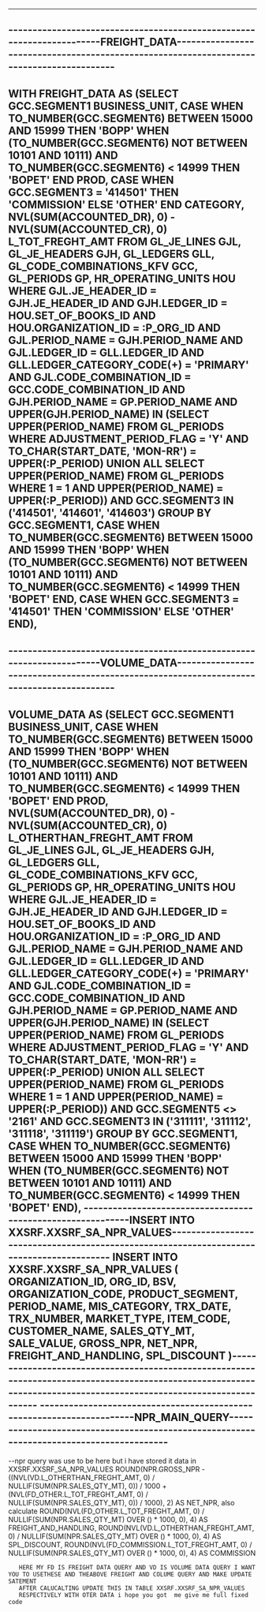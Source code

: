 ---------------------------------------------------------------------------------------------------------------------------------------------------------------------------
----------------------------------------------------------------------FREIGHT_DATA-----------------------------------------------------------------------------------------
---------------------------------------------------------------------------------------------------------------------------------------------------------------------------
WITH
    FREIGHT_DATA
    AS
        (SELECT 
        GCC.SEGMENT1 BUSINESS_UNIT,
        CASE
            WHEN TO_NUMBER(GCC.SEGMENT6) BETWEEN 15000 AND 15999 THEN 'BOPP'
            WHEN (TO_NUMBER(GCC.SEGMENT6) NOT BETWEEN 10101 AND 10111)
                 AND TO_NUMBER(GCC.SEGMENT6) < 14999 THEN 'BOPET'
        END PROD,
        CASE
            WHEN GCC.SEGMENT3 = '414501' THEN 'COMMISSION'
            ELSE 'OTHER'
        END CATEGORY,
        NVL(SUM(ACCOUNTED_DR), 0) - NVL(SUM(ACCOUNTED_CR), 0) L_TOT_FREGHT_AMT
    FROM 
    GL_JE_LINES GJL,
    GL_JE_HEADERS GJH,
    GL_LEDGERS GLL,
    GL_CODE_COMBINATIONS_KFV GCC,
    GL_PERIODS GP,
    HR_OPERATING_UNITS HOU
WHERE 
    GJL.JE_HEADER_ID = GJH.JE_HEADER_ID
    AND GJH.LEDGER_ID = HOU.SET_OF_BOOKS_ID
    AND HOU.ORGANIZATION_ID = :P_ORG_ID
    AND GJL.PERIOD_NAME = GJH.PERIOD_NAME
    AND GJL.LEDGER_ID = GLL.LEDGER_ID
    AND GLL.LEDGER_CATEGORY_CODE(+) = 'PRIMARY'
    AND GJL.CODE_COMBINATION_ID = GCC.CODE_COMBINATION_ID
    AND GJH.PERIOD_NAME = GP.PERIOD_NAME
    AND UPPER(GJH.PERIOD_NAME) IN
        (SELECT UPPER(PERIOD_NAME)
         FROM GL_PERIODS
         WHERE ADJUSTMENT_PERIOD_FLAG = 'Y'
           AND TO_CHAR(START_DATE, 'MON-RR') = UPPER(:P_PERIOD)
         UNION ALL
         SELECT UPPER(PERIOD_NAME)
         FROM GL_PERIODS
         WHERE 1 = 1
           AND UPPER(PERIOD_NAME) = UPPER(:P_PERIOD))
    AND GCC.SEGMENT3 IN ('414501', '414601', '414603')
    GROUP BY 
        GCC.SEGMENT1,
        CASE
            WHEN TO_NUMBER(GCC.SEGMENT6) BETWEEN 15000 AND 15999 THEN 'BOPP'
            WHEN (TO_NUMBER(GCC.SEGMENT6) NOT BETWEEN 10101 AND 10111)
                 AND TO_NUMBER(GCC.SEGMENT6) < 14999 THEN 'BOPET'
        END,
        CASE
            WHEN GCC.SEGMENT3 = '414501' THEN 'COMMISSION'
            ELSE 'OTHER'
        END),
---------------------------------------------------------------------------------------------------------------------------------------------------------------------------
----------------------------------------------------------------------VOLUME_DATA-----------------------------------------------------------------------------------------
---------------------------------------------------------------------------------------------------------------------------------------------------------------------------
   VOLUME_DATA
    AS
        (SELECT GCC.SEGMENT1 BUSINESS_UNIT,
                CASE
                    WHEN TO_NUMBER(GCC.SEGMENT6) BETWEEN 15000 AND 15999 THEN 'BOPP'
                    WHEN (TO_NUMBER(GCC.SEGMENT6) NOT BETWEEN 10101 AND 10111)
                         AND TO_NUMBER(GCC.SEGMENT6) < 14999 THEN 'BOPET'
                END PROD,
                NVL(SUM(ACCOUNTED_DR), 0) - NVL(SUM(ACCOUNTED_CR), 0) L_OTHERTHAN_FREGHT_AMT
         FROM GL_JE_LINES GJL,
              GL_JE_HEADERS GJH,
              GL_LEDGERS GLL,
              GL_CODE_COMBINATIONS_KFV GCC,
              GL_PERIODS GP,
              HR_OPERATING_UNITS HOU
         WHERE GJL.JE_HEADER_ID = GJH.JE_HEADER_ID
           AND GJH.LEDGER_ID = HOU.SET_OF_BOOKS_ID
           AND HOU.ORGANIZATION_ID = :P_ORG_ID
           AND GJL.PERIOD_NAME = GJH.PERIOD_NAME
           AND GJL.LEDGER_ID = GLL.LEDGER_ID
           AND GLL.LEDGER_CATEGORY_CODE(+) = 'PRIMARY'
           AND GJL.CODE_COMBINATION_ID = GCC.CODE_COMBINATION_ID
           AND GJH.PERIOD_NAME = GP.PERIOD_NAME
           AND UPPER(GJH.PERIOD_NAME) IN
               (SELECT UPPER(PERIOD_NAME)
                FROM GL_PERIODS
                WHERE ADJUSTMENT_PERIOD_FLAG = 'Y'
                  AND TO_CHAR(START_DATE, 'MON-RR') = UPPER(:P_PERIOD)
                UNION ALL
                SELECT UPPER(PERIOD_NAME)
                FROM GL_PERIODS
                WHERE 1 = 1
                  AND UPPER(PERIOD_NAME) = UPPER(:P_PERIOD))
           AND GCC.SEGMENT5 <> '2161'
           AND GCC.SEGMENT3 IN ('311111', '311112', '311118', '311119')
         GROUP BY GCC.SEGMENT1,
                  CASE
                      WHEN TO_NUMBER(GCC.SEGMENT6) BETWEEN 15000 AND 15999 THEN 'BOPP'
                      WHEN (TO_NUMBER(GCC.SEGMENT6) NOT BETWEEN 10101 AND 10111)
                           AND TO_NUMBER(GCC.SEGMENT6) < 14999 THEN 'BOPET'
                  END),
------------------------------------------------------------INSERT INTO XXSRF.XXSRF_SA_NPR_VALUES-----------------------------------------------------------------------------------------
INSERT INTO XXSRF.XXSRF_SA_NPR_VALUES (
    ORGANIZATION_ID,
    ORG_ID,
    BSV,
    ORGANIZATION_CODE,
    PRODUCT_SEGMENT,
    PERIOD_NAME,
    MIS_CATEGORY,
    TRX_DATE,
    TRX_NUMBER,
    MARKET_TYPE,
    ITEM_CODE,
    CUSTOMER_NAME,
    SALES_QTY_MT,
    SALE_VALUE,
    GROSS_NPR,
    NET_NPR,
    FREIGHT_AND_HANDLING,
    SPL_DISCOUNT
)--------------------------------------------------------------------------------------------------------------------------------------------------------------------
----------------------------------------------------------------------NPR_MAIN_QUERY-----------------------------------------------------------------------------------------
---------------------------------------------------------------------------------------------------------------------------------------------------------------------------         

--npr query was use to be here but i have stored it data in XXSRF.XXSRF_SA_NPR_VALUES
       ROUND(NPR.GROSS_NPR - ((NVL(VD.L_OTHERTHAN_FREGHT_AMT, 0) / NULLIF(SUM(NPR.SALES_QTY_MT), 0)) / 1000
         + (NVL(FD_OTHER.L_TOT_FREGHT_AMT, 0) / NULLIF(SUM(NPR.SALES_QTY_MT), 0)) / 1000), 2) AS NET_NPR,
         also calculate 
                ROUND(NVL(FD_OTHER.L_TOT_FREGHT_AMT, 0) / NULLIF(SUM(NPR.SALES_QTY_MT) OVER () * 1000, 0), 4) AS FREIGHT_AND_HANDLING,
       ROUND(NVL(VD.L_OTHERTHAN_FREGHT_AMT, 0) / NULLIF(SUM(NPR.SALES_QTY_MT) OVER () * 1000, 0), 4) AS SPL_DISCOUNT,
       ROUND(NVL(FD_COMMISSION.L_TOT_FREGHT_AMT, 0) / NULLIF(SUM(NPR.SALES_QTY_MT) OVER () * 1000, 0), 4) AS COMMISSION
       
       HERE MY FD IS FREIGHT DATA QUERY AND VD IS VOLUME DATA QUERY I WANT YOU TO USETHESE AND THEABOVE FREIGHT AND COLUME QUERY AND MAKE UPDATE SATEMENT
       AFTER CALUCALTING UPDATE THIS IN TABLE XXSRF.XXSRF_SA_NPR_VALUES
       RESPECTIVELY WITH OTER DATA i hope you got  me give me full fixed code 
             
             

